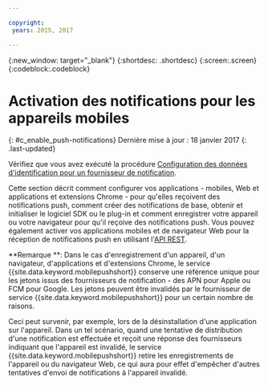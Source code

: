 ```yaml
---

copyright:
 years: 2015, 2017

---
```


{:new_window: target="_blank"}
{:shortdesc: .shortdesc}
{:screen:.screen}
{:codeblock:.codeblock}

# Activation des notifications pour les appareils mobiles
{: #c_enable_push-notifications}
Dernière mise à jour : 18 janvier 2017
{: .last-updated}

Vérifiez que vous avez exécuté la procédure [Configuration des données d'identification pour un fournisseur de
notification](t__main_push_config_provider.html).

Cette section décrit comment configurer vos applications - mobiles, Web et applications et extensions Chrome - pour qu'elles reçoivent des notifications push, comment créer des notifications de base, obtenir et initialiser le logiciel SDK ou le plug-in et comment enregistrer votre appareil ou votre navigateur pour qu'il reçoive des notifications push. Vous pouvez également activer vos applications mobiles et de navigateur Web pour la réception de notifications push en utilisant l'[API REST](t_restapi.html).

**Remarque **: Dans le cas d'enregistrement d'un appareil, d'un navigateur, d'applications et d'extensions Chrome, le service
{{site.data.keyword.mobilepushshort}} conserve une référence unique pour les jetons issus des fournisseurs de notification -
des APN pour Apple ou FCM pour Google. Les jetons peuvent être invalidés par le fournisseur de service {{site.data.keyword.mobilepushshort}} pour un certain nombre de raisons. 

Ceci peut survenir, par exemple, lors de la désinstallation d'une application sur l'appareil. Dans un tel scénario, quand une tentative de distribution d'une notification est effectuée et reçoit une réponse des fournisseurs indiquant que l'appareil est invalidé, le service {{site.data.keyword.mobilepushshort}} retire les enregistrements de l'appareil ou du navigateur Web, ce qui aura pour effet d'empêcher d'autres tentatives d'envoi de notifications à l'appareil invalidé.
